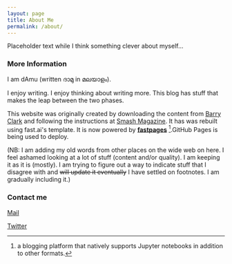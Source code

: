 ```yaml
---
layout: page
title: About Me
permalink: /about/
---
```


Placeholder text while I think something clever about myself...

### More Information

I am dAmu (written ദാമു in മലയാളം).

I enjoy writing. I enjoy thinking about writing more. This blog has stuff that makes the leap between the two phases. 

This website was originally created by downloading the content from [Barry Clark](https://github.com/barryclark/jekyll-now) and following the instructions at [Smash Magazine](https://www.smashingmagazine.com/2014/08/build-blog-jekyll-github-pages/). It has was rebuilt using fast.ai's template. It is now powered by **[fastpages](https://github.com/fastai/fastpages)** [^1].GitHub Pages is being used to deploy.

(NB: I am adding my old words from other places on the wide web on here. I feel ashamed looking at a lot of stuff (content and/or quality). I am keeping it as it is (mostly). I am trying to figure out a way to indicate stuff that I disagree with and ~~will update it eventually~~ I have settled on footnotes. I am gradually including it.)

### Contact me

[Mail](mailto:damunano.1989@gmail.com)

[Twitter](https://twitter.com/outlieranalysis)

[^1]:a blogging platform that natively supports Jupyter notebooks in addition to other formats.
